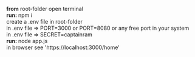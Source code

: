 <b>from</b> root-folder open terminal    
<b>run: </b> npm i       <br>
create a .env file in root-folder     <br>
in .env file => PORT=3000    or    PORT=8080    or   any free port in your system   <br>
in .env file => SECRET=captainram   <br>
<b>run: </b> node app.js   <br>
in browser see 'https://localhost:3000/home'    
